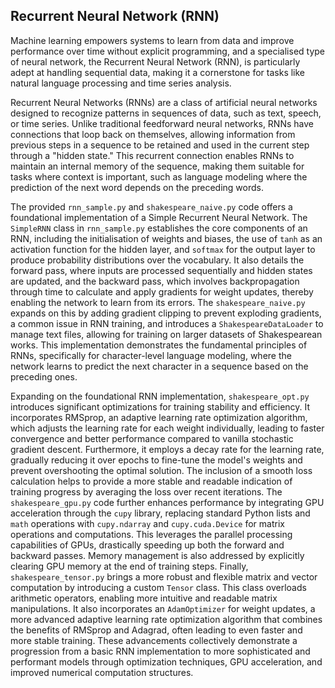 
## Recurrent Neural Network (RNN)

Machine learning empowers systems to learn from data and improve performance over
time without explicit programming, and a specialised type of neural network, the
Recurrent Neural Network (RNN), is particularly adept at handling sequential data,
making it a cornerstone for tasks like natural language processing and time series
analysis.

Recurrent Neural Networks (RNNs) are a class of artificial neural networks designed
to recognize patterns in sequences of data, such as text, speech, or time series.
Unlike traditional feedforward neural networks, RNNs have connections that loop back
on themselves, allowing information from previous steps in a sequence to be retained
and used in the current step through a "hidden state." This recurrent connection
enables RNNs to maintain an internal memory of the sequence, making them suitable
for tasks where context is important, such as language modeling where the prediction
of the next word depends on the preceding words.

The provided `rnn_sample.py` and `shakespeare_naive.py` code offers a foundational
implementation of a Simple Recurrent Neural Network. The `SimpleRNN` class in
`rnn_sample.py` establishes the core components of an RNN, including the initialisation
of weights and biases, the use of `tanh` as an activation function for the hidden layer,
and `softmax` for the output layer to produce probability distributions over the
vocabulary. It also details the forward pass, where inputs are processed sequentially
and hidden states are updated, and the backward pass, which involves backpropagation
through time to calculate and apply gradients for weight updates, thereby enabling
the network to learn from its errors. The `shakespeare_naive.py` expands on this by
adding gradient clipping to prevent exploding gradients, a common issue in RNN training,
and introduces a `ShakespeareDataLoader` to manage text files, allowing for training
on larger datasets of Shakespearean works. This implementation demonstrates the
fundamental principles of RNNs, specifically for character-level language modeling,
where the network learns to predict the next character in a sequence based on the
preceding ones.


Expanding on the foundational RNN implementation, `shakespeare_opt.py` introduces
significant optimizations for training stability and efficiency. It incorporates
RMSprop, an adaptive learning rate optimization algorithm, which adjusts the learning
rate for each weight individually, leading to faster convergence and better performance
compared to vanilla stochastic gradient descent. Furthermore, it employs a decay
rate for the learning rate, gradually reducing it over epochs to fine-tune the model's
weights and prevent overshooting the optimal solution. The inclusion of a smooth loss
calculation helps to provide a more stable and readable indication of training progress
by averaging the loss over recent iterations. The `shakespeare_gpu.py` code further
enhances performance by integrating GPU acceleration through the `cupy` library,
replacing standard Python lists and `math` operations with `cupy.ndarray` and
`cupy.cuda.Device` for matrix operations and computations. This leverages the parallel
processing capabilities of GPUs, drastically speeding up both the forward and backward
passes. Memory management is also addressed by explicitly clearing GPU memory at the
end of training steps. Finally, `shakespeare_tensor.py` brings a more robust and flexible
matrix and vector computation by introducing a custom `Tensor` class. This class overloads
arithmetic operators, enabling more intuitive and readable matrix manipulations. It also
incorporates an `AdamOptimizer` for weight updates, a more advanced adaptive learning
rate optimization algorithm that combines the benefits of RMSprop and Adagrad, often
leading to even faster and more stable training. These advancements collectively demonstrate
a progression from a basic RNN implementation to more sophisticated and performant models
through optimization techniques, GPU acceleration, and improved numerical computation
structures.


